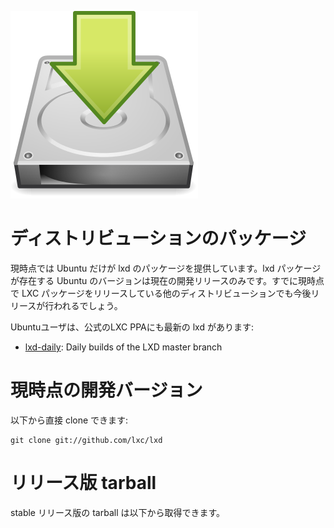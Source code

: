 ![Download icon](/static/img/download.png)
# ディストリビューションのパッケージ <!-- Distribution packages -->
<!--
Currently only Ubuntu includes lxd and that's only in the current development release.  
We expect it to be soon picked up by the other distributions who already ship recent LXC today.
-->
現時点では Ubuntu だけが lxd のパッケージを提供しています。lxd パッケージが存在する Ubuntu のバージョンは現在の開発リリースのみです。すでに現時点で LXC パッケージをリリースしている他のディストリビューションでも今後リリースが行われるでしょう。

<!--
For Ubuntu users, there's also a daily PPA for LXD:
-->
Ubuntuユーザは、公式のLXC PPAにも最新の lxd があります:

 * [lxd-daily](https://launchpad.net/~ubuntu-lxc/+archive/lxd-daily): Daily builds of the LXD master branch

# 現時点の開発バージョン <!-- Current development version -->

<!--
You can clone lxd directly with:
-->
以下から直接 clone できます:

    git clone git://github.com/lxc/lxd

# リリース版 tarball <!-- Release tarballs -->

<!--
Stable release tarballs are available for download below.
-->
stable リリース版の tarball は以下から取得できます。

